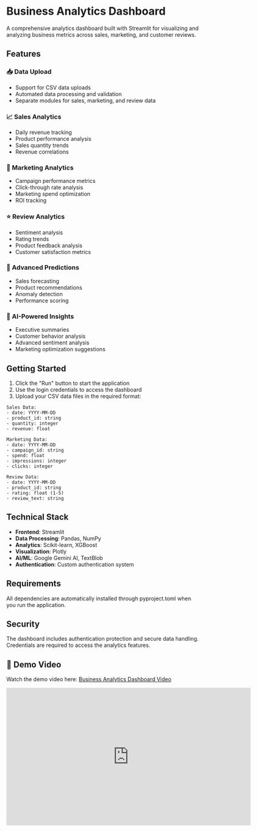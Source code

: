 # Business Analytics Dashboard

A comprehensive analytics dashboard built with Streamlit for visualizing and analyzing business metrics across sales, marketing, and customer reviews.

## Features

### 📥 Data Upload
- Support for CSV data uploads
- Automated data processing and validation
- Separate modules for sales, marketing, and review data

### 📈 Sales Analytics
- Daily revenue tracking
- Product performance analysis
- Sales quantity trends
- Revenue correlations

### 🎯 Marketing Analytics 
- Campaign performance metrics
- Click-through rate analysis
- Marketing spend optimization
- ROI tracking

### ⭐ Review Analytics
- Sentiment analysis
- Rating trends
- Product feedback analysis
- Customer satisfaction metrics

### 🔮 Advanced Predictions
- Sales forecasting
- Product recommendations
- Anomaly detection
- Performance scoring

### 🤖 AI-Powered Insights
- Executive summaries
- Customer behavior analysis
- Advanced sentiment analysis
- Marketing optimization suggestions

## Getting Started

1. Click the "Run" button to start the application
2. Use the login credentials to access the dashboard
3. Upload your CSV data files in the required format:

```
Sales Data:
- date: YYYY-MM-DD
- product_id: string
- quantity: integer
- revenue: float

Marketing Data:
- date: YYYY-MM-DD
- campaign_id: string
- spend: float
- impressions: integer
- clicks: integer

Review Data:
- date: YYYY-MM-DD
- product_id: string
- rating: float (1-5)
- review_text: string
```

## Technical Stack

- **Frontend**: Streamlit
- **Data Processing**: Pandas, NumPy
- **Analytics**: Scikit-learn, XGBoost
- **Visualization**: Plotly
- **AI/ML**: Google Gemini AI, TextBlob
- **Authentication**: Custom authentication system

## Requirements

All dependencies are automatically installed through pyproject.toml when you run the application.

## Security

The dashboard includes authentication protection and secure data handling. Credentials are required to access the analytics features.

## 🎥 Demo Video

Watch the demo video here: [Business Analytics Dashboard Video](https://vimeo.com/1053849253?share=copy)

<iframe src="https://player.vimeo.com/video/1053849253" width="640" height="360" frameborder="0" allow="autoplay; fullscreen; picture-in-picture" allowfullscreen></iframe>

